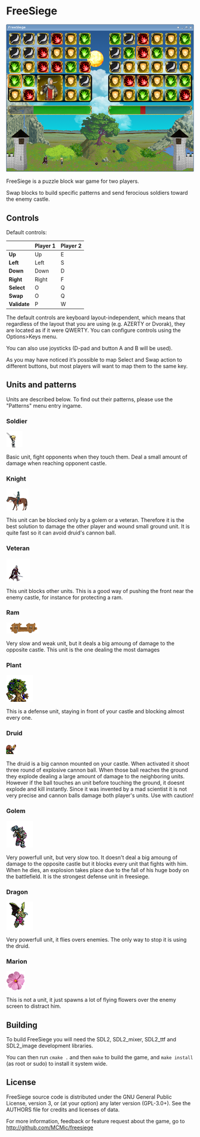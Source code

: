 # FreeSiege

![Screenshot](readme_images/screen0.png "Screenshot")

FreeSiege is a puzzle block war game for two players.

Swap blocks to build specific patterns and send ferocious soldiers toward the enemy castle.

## Controls

Default controls:

|              | Player 1 | Player 2 |
|--------------|----------|----------|
| **Up**       | Up       | E        |
| **Left**     | Left     | S        |
| **Down**     | Down     | D        |
| **Right**    | Right    | F        |
| **Select**   | O        | Q        |
| **Swap**     | O        | Q        |
| **Validate** | P        | W        |

The default controls are keyboard layout-independent, which means that regardless of
the layout that you are using (e.g. AZERTY or Dvorak), they are located as if
it were QWERTY.
You can configure controls using the Options>Keys menu.

You can also use joysticks (D-pad and button A and B will be used).

As you may have noticed it’s possible to map Select and Swap action to different buttons, but most players will want to map them to the same key.

## Units and patterns

Units are described below. To find out their patterns, please use the "Patterns" menu entry ingame.

### Soldier
![Soldier](readme_images/soldier.gif "Soldier")

Basic unit, fight opponents when they touch them. Deal a small amount of damage when reaching opponent castle.

### Knight
![Knight](anims/knight/knight_walk00.png "Knight")

This unit can be blocked only by a golem or a veteran. Therefore it is the best solution to damage the other player and wound small ground unit. It is quite fast so it can avoid druid's cannon ball.

### Veteran
![Veteran](anims/veteran/walking00.png "Veteran")

This unit blocks other units. This is a good way of pushing the front near the enemy castle, for instance for protecting a ram.

### Ram
![Ram](anims/ram/walking00.png "Ram")

Very slow and weak unit, but it deals a big amoung of damage to the opposite castle. This unit is the one dealing the most damages

### Plant
![Plant](readme_images/plant.gif "Plant")

This is a defense unit, staying in front of your castle and blocking almost every one.

### Druid
![Druid](readme_images/druid.png "Druid")

The druid is a big cannon mounted on your castle. When activated it shoot three round of explosive cannon ball. When those ball reaches the ground they explode dealing a large amount of damage to the neighboring units. However if the ball touches an unit before touching the ground, it doesnt explode and kill instantly. Since it was invented by a mad scientist it is not very precise and cannon balls damage both player's units. Use with caution!

### Golem
![Golem](readme_images/golem.gif "Golem")

Very powerfull unit, but very slow too. It doesn't deal a big amoung of damage to the opposite castle but it blocks every unit that fights with him. When he dies, an explosion takes place due to the fall of his huge body on the battlefield. It is the strongest defense unit in freesiege.

### Dragon
![Dragon](readme_images/dragon.gif "Dragon")

Very powerfull unit, it flies overs enemies. The only way to stop it is using the druid.

### Marion
![Marion](readme_images/marion.png "Marion")

This is not a unit, it just spawns a lot of flying flowers over the enemy screen to distract him.

## Building

To build FreeSiege you will need the SDL2, SDL2_mixer, SDL2_ttf and SDL2_image development libraries.

You can then run `cmake .` and then `make` to build the game, and `make install` (as root or
sudo) to install it system wide.

## License

FreeSiege source code is distributed under the GNU General Public License, version 3, or
(at your option) any later version (GPL-3.0+).
See the AUTHORS file for credits and licenses of data.

For more information, feedback or feature request about the game, go to <http://github.com/MCMic/freesiege>

